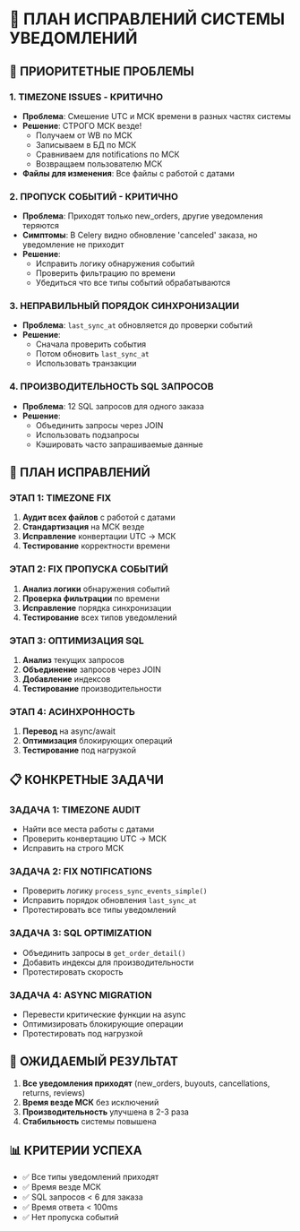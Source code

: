 # 🚨 ПЛАН ИСПРАВЛЕНИЙ СИСТЕМЫ УВЕДОМЛЕНИЙ

## 🎯 ПРИОРИТЕТНЫЕ ПРОБЛЕМЫ

### 1. **TIMEZONE ISSUES - КРИТИЧНО**
- **Проблема**: Смешение UTC и МСК времени в разных частях системы
- **Решение**: СТРОГО МСК везде!
  - Получаем от WB по МСК
  - Записываем в БД по МСК
  - Сравниваем для notifications по МСК
  - Возвращаем пользователю МСК
- **Файлы для изменения**: Все файлы с работой с датами

### 2. **ПРОПУСК СОБЫТИЙ - КРИТИЧНО**
- **Проблема**: Приходят только new_orders, другие уведомления теряются
- **Симптомы**: В Celery видно обновление 'canceled' заказа, но уведомление не приходит
- **Решение**: 
  - Исправить логику обнаружения событий
  - Проверить фильтрацию по времени
  - Убедиться что все типы событий обрабатываются

### 3. **НЕПРАВИЛЬНЫЙ ПОРЯДОК СИНХРОНИЗАЦИИ**
- **Проблема**: `last_sync_at` обновляется до проверки событий
- **Решение**: 
  - Сначала проверить события
  - Потом обновить `last_sync_at`
  - Использовать транзакции

### 4. **ПРОИЗВОДИТЕЛЬНОСТЬ SQL ЗАПРОСОВ**
- **Проблема**: 12 SQL запросов для одного заказа
- **Решение**: 
  - Объединить запросы через JOIN
  - Использовать подзапросы
  - Кэшировать часто запрашиваемые данные

## 🔧 ПЛАН ИСПРАВЛЕНИЙ

### **ЭТАП 1: TIMEZONE FIX**
1. **Аудит всех файлов** с работой с датами
2. **Стандартизация** на МСК везде
3. **Исправление** конвертации UTC → МСК
4. **Тестирование** корректности времени

### **ЭТАП 2: FIX ПРОПУСКА СОБЫТИЙ**
1. **Анализ логики** обнаружения событий
2. **Проверка фильтрации** по времени
3. **Исправление** порядка синхронизации
4. **Тестирование** всех типов уведомлений

### **ЭТАП 3: ОПТИМИЗАЦИЯ SQL**
1. **Анализ** текущих запросов
2. **Объединение** запросов через JOIN
3. **Добавление** индексов
4. **Тестирование** производительности

### **ЭТАП 4: АСИНХРОННОСТЬ**
1. **Перевод** на async/await
2. **Оптимизация** блокирующих операций
3. **Тестирование** под нагрузкой

## 📋 КОНКРЕТНЫЕ ЗАДАЧИ

### **ЗАДАЧА 1: TIMEZONE AUDIT**
- Найти все места работы с датами
- Проверить конвертацию UTC → МСК
- Исправить на строго МСК

### **ЗАДАЧА 2: FIX NOTIFICATIONS**
- Проверить логику `process_sync_events_simple()`
- Исправить порядок обновления `last_sync_at`
- Протестировать все типы уведомлений

### **ЗАДАЧА 3: SQL OPTIMIZATION**
- Объединить запросы в `get_order_detail()`
- Добавить индексы для производительности
- Протестировать скорость

### **ЗАДАЧА 4: ASYNC MIGRATION**
- Перевести критические функции на async
- Оптимизировать блокирующие операции
- Протестировать под нагрузкой

## 🎯 ОЖИДАЕМЫЙ РЕЗУЛЬТАТ

1. **Все уведомления приходят** (new_orders, buyouts, cancellations, returns, reviews)
2. **Время везде МСК** без исключений
3. **Производительность** улучшена в 2-3 раза
4. **Стабильность** системы повышена

## 📊 КРИТЕРИИ УСПЕХА

- ✅ Все типы уведомлений приходят
- ✅ Время везде МСК
- ✅ SQL запросов < 6 для заказа
- ✅ Время ответа < 100ms
- ✅ Нет пропуска событий
